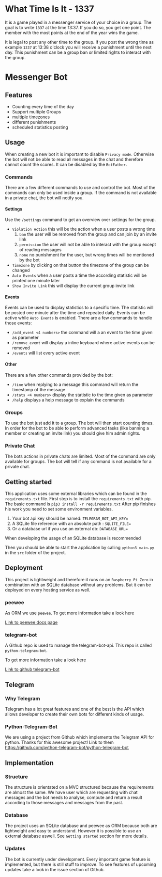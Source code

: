 # What Time Is It - 1337

It is a game played in a messenger service of your choice in a group.
The goal is to write `1337` at the time 13:37. If you do so, you get one point.
The member with the most points at the end of the year wins the game.

It is legal to post any other time to the group. If you post the wrong time as
example `1337` at 13:38 o'clock you will receive a punishment until the
next day. This punishment can be a group ban or limited rights to
interact with the group.

# Messenger Bot

## Features

- Counting every time of the day
- Support multiple Groups
- multiple timezones
- different punishments
- scheduled statistics posting

## Usage

When creating a new bot it is important to disable `Privacy mode`. Otherwise
the bot will not be able to read all messages in the chat and therefore
cannot count the scores. It can be disabled by the `BotFather`.

### Commands

There are a few different commands to use and control the bot. Most of the
commands can only be used inside a group. If the command is not available in
a private chat, the bot will notify you.

#### Settings

Use the `/settings` command to get an overview over settings for the group.

- `Violation Action` this will be the action when a user posts a wrong time
  1. `ban` the user will be removed from the group and can join by an invite link
  2. `permission` the user will not be able to interact with the group except of reading messages
  3. `none` no punishment for the user, but wrong times will be mentioned by the bot
- `Timezone` by clicking on that button the timezone of the group can be changed
- `Auto Events` when a user posts a time the according statistic will be printed one minute later
- `Show Invite Link` this will display the current group invite link

#### Events

Events can be used to display statistics to a specific time. The
statistic will be posted one minute after the time and repeated daily.
Events can be active while `Auto Events` is enabled.
There are a few commands to handle those events:

- `/add_event <4 numbers>` the command will a an event to the time given as parameter
- `/remove_event` will display a inline keyboard where active events can be removed
- `/events` will list every active event

#### Other

There are a few other commands provided by the bot:

- `/time` when replying to a message this command will return the timestamp of the message
- `/stats <4 numbers>` display the statistic to the time given as parameter
- `/help` displays a help message to explain the commands

### Groups

To use the bot just add it to a group. The bot will then start counting times.
In order for the bot to be able to perform advanced tasks (like banning a
member or creating an invite link) you should give him admin rights.

### Private Chat

The bots actions in private chats are limited. Most of the command are only
available for groups. The bot will tell if any command is not available for
a private chat.

## Getting started

This application uses some external libraries which can be found in the
`requirements.txt` file. First step is to install the `requirements.txt`
with pip. The basic command is `pip3 install -r requirements.txt` After
pip finishes his work you need to set some environment variables.

1. Your bot api key should be named: `TELEGRAM_BOT_API_KEY=`
2. A SQLite file reference with an absolute path : `SQLITE_FILE=`
3. Or a database url if you use an external db: `DATABASE_URL=`

When developing the usage of an SQLite database is recommended

Then you should be able to start the application by calling `python3 main.py`
in the `src` folder of the project.

## Deployment

This project is lightweight and therefore it runs on an `Raspberry Pi Zero`
in combination with an SQLite database without any problems.
But it can be deployed on every hosting service as well.

### peewee

As ORM we use `peewee`. To get more information take a look here

[Link to peewee docs page](http://docs.peewee-orm.com/en/latest/)

### telegram-bot

A Github repo is used to manage the telegram-bot-api. This repo is
called `python-telegram-bot`.

To get more information take a look here

[Link to github telegram-bot](https://github.com/python-telegram-bot/python-telegram-bot)

## Telegram

### Why Telegram

Telegram has a lot great features and one of the best is the API which allows
developer to create their own bots for different kinds of usage.

### Python-Telegram-Bot

We are using a project from Github which implements
the Telegram API for python. Thanks for this awesome project!
Link to them https://github.com/python-telegram-bot/python-telegram-bot

## Implementation

### Structure

The structure is orientated on a MVC structured because the requirements
are almost the same. We have user which are requesting with chat messages
and the bot needs to analyse, compute and return a result
according to those messages and messages from the past.

### Database

The project uses an SQLite database and peewee as ORM because both are
lightweight and easy to understand. However it is possible to use an external
database aswell. See `Getting started` section for more details.

### Updates

The bot is currently under development. Every important game feature is
implemented, but there is still stuff to improve. To see features of
upcoming updates take a look in the issue section of Github.

